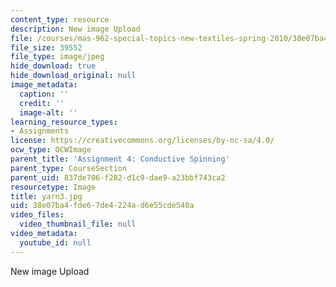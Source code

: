 ```yaml
---
content_type: resource
description: New image Upload
file: /courses/mas-962-special-topics-new-textiles-spring-2010/38e07ba4fde67de4224ad6e55cde540a_yarn3.jpg
file_size: 39552
file_type: image/jpeg
hide_download: true
hide_download_original: null
image_metadata:
  caption: ''
  credit: ''
  image-alt: ''
learning_resource_types:
- Assignments
license: https://creativecommons.org/licenses/by-nc-sa/4.0/
ocw_type: OCWImage
parent_title: 'Assignment 4: Conductive Spinning'
parent_type: CourseSection
parent_uid: 837de706-f282-d1c9-dae9-a23bbf743ca2
resourcetype: Image
title: yarn3.jpg
uid: 38e07ba4-fde6-7de4-224a-d6e55cde540a
video_files:
  video_thumbnail_file: null
video_metadata:
  youtube_id: null
---
```

New image Upload